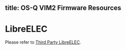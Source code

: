 title: OS-Q VIM2 Firmware Resources
---

# LibreELEC
Please refer to [Third Party LibreELEC](/vim2/FirmwareThirdparty.html#LibreELEC).
